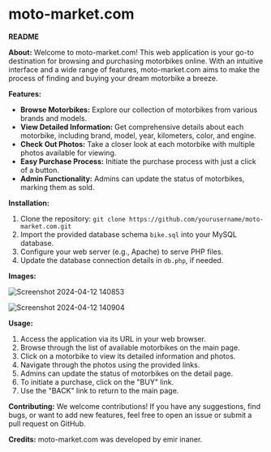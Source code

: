 # moto-market.com
**README**

**About:**
Welcome to moto-market.com! This web application is your go-to destination for browsing and purchasing motorbikes online. With an intuitive interface and a wide range of features, moto-market.com aims to make the process of finding and buying your dream motorbike a breeze.

**Features:**
- **Browse Motorbikes:** Explore our collection of motorbikes from various brands and models.
- **View Detailed Information:** Get comprehensive details about each motorbike, including brand, model, year, kilometers, color, and engine.
- **Check Out Photos:** Take a closer look at each motorbike with multiple photos available for viewing.
- **Easy Purchase Process:** Initiate the purchase process with just a click of a button.
- **Admin Functionality:** Admins can update the status of motorbikes, marking them as sold.

**Installation:**
1. Clone the repository: `git clone https://github.com/yourusername/moto-market.com.git`
2. Import the provided database schema `bike.sql` into your MySQL database.
3. Configure your web server (e.g., Apache) to serve PHP files.
4. Update the database connection details in `db.php`, if needed.

**Images:**



![Screenshot 2024-04-12 140853](https://github.com/EmirCtis0/moto-market.com/assets/145711137/2bd6a96b-e318-40e1-a830-922fbe772e5d)

![Screenshot 2024-04-12 140904](https://github.com/EmirCtis0/moto-market.com/assets/145711137/fcc250f6-f3a0-450d-8853-e43df32ff736)

**Usage:**
1. Access the application via its URL in your web browser.
2. Browse through the list of available motorbikes on the main page.
3. Click on a motorbike to view its detailed information and photos.
4. Navigate through the photos using the provided links.
5. Admins can update the status of motorbikes on the detail page.
6. To initiate a purchase, click on the "BUY" link.
7. Use the "BACK" link to return to the main page.

**Contributing:**
We welcome contributions! If you have any suggestions, find bugs, or want to add new features, feel free to open an issue or submit a pull request on GitHub.


**Credits:**
moto-market.com was developed by emir inaner.
